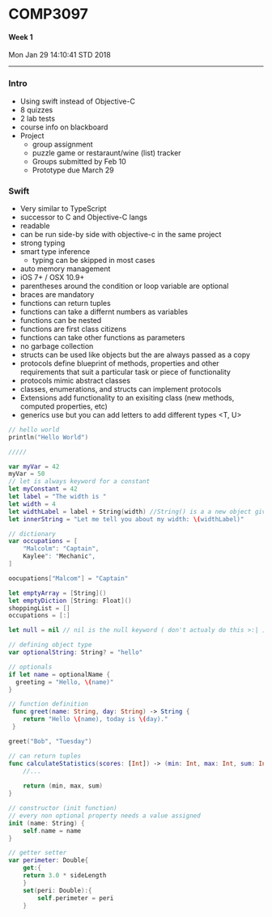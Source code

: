 # COMP3097
#### Week 1
Mon Jan 29 14:10:41 STD 2018

___

### Intro
- Using swift instead of Objective-C
- 8 quizzes
- 2 lab tests
- course info on blackboard
- Project
  - group assignment
  - puzzle game or restaraunt/wine (list) tracker
  - Groups submitted by Feb 10
  - Prototype due March 29
  
### Swift 

- Very similar to TypeScript
- successor to C and Objective-C langs
- readable
- can be run side-by side with objective-c in the same project
- strong typing
- smart type inference 
  - typing can be skipped in most cases
- auto memory management
- iOS 7+ / OSX 10.9+
- parentheses around the condition or loop variable are optional
- braces are mandatory
- functions can return tuples
- functions can take a differnt numbers as variables
- functions can be nested
- functions are first class citizens
- functions can take other functions as parameters
- no garbage collection
- structs can be used like objects but the are always passed as a copy
- protocols define blueprint of methods, properties and other requirements that suit a particular task or piece of functionality
- protocols mimic abstract classes
- classes, enumerations, and structs can implement protocols
- Extensions add functionality to an exisiting class (new methods, computed properties, etc)
- generics use <T> but you can add letters to add different types <T, U>


```swift
// hello world
println("Hello World")

/////

var myVar = 42
myVar = 50
// let is always keyword for a constant
let myConstant = 42
let label = "The width is "
let width = 4
let widthLabel = label + String(width) //String() is a a new object given the value of width
let innerString = "Let me tell you about my width: \(widthLabel)"

// dictionary
var occupations = [
	"Malcolm": "Captain",
	Kaylee": "Mechanic",
]

oocupations["Malcom"] = "Captain"

let emptyArray = [String]()
let emptyDiction [String: Float]()
shoppingList = []
occupations = [:]

let null = nil // nil is the null keyword ( don't actualy do this >:| )

// defining object type
var optionalString: String? = "hello"

// optionals
if let name = optionalName {
  greeting = "Hello, \(name)"
}

// function definition
 func greet(name: String, day: String) -> String {
	return "Hello \(name), today is \(day)."
 }

greet("Bob", "Tuesday")

// can return tuples
func calculateStatistics(scores: [Int]) -> (min: Int, max: Int, sum: Int){
	//... 
	
	return (min, max, sum)
}

// constructor (init function)
// every non optional property needs a value assigned 
init (name: String) {
	self.name = name
}

// getter setter
var perimeter: Double{
	get:{
	return 3.0 * sideLength
	}
	set(peri: Double):{
		self.perimeter = peri
	}



```

